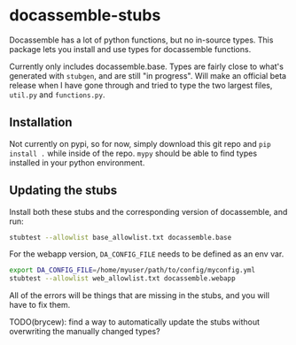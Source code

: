 # docassemble-stubs

Docassemble has a lot of python functions, but no in-source types.
This package lets you install and use types for docassemble functions.

Currently only includes docassemble.base. Types are fairly close to what's generated
with `stubgen`, and are still "in progress". Will make an official beta
release when I have gone through and tried to type the two largest files,
`util.py` and `functions.py`.

## Installation

Not currently on pypi, so for now, simply download this git repo and `pip install .`
while inside of the repo. `mypy` should be able to find types installed in your python environment.

## Updating the stubs

Install both these stubs and the corresponding version of docassemble, and run:

```bash
stubtest --allowlist base_allowlist.txt docassemble.base
```

For the webapp version, `DA_CONFIG_FILE` needs to be defined as an env var.

```bash
export DA_CONFIG_FILE=/home/myuser/path/to/config/myconfig.yml
stubtest --allowlist web_allowlist.txt docassemble.webapp
```

All of the errors will be things that are missing in the stubs, and you will have to fix them.

TODO(brycew): find a way to automatically update the stubs without overwriting the manually
changed types?
